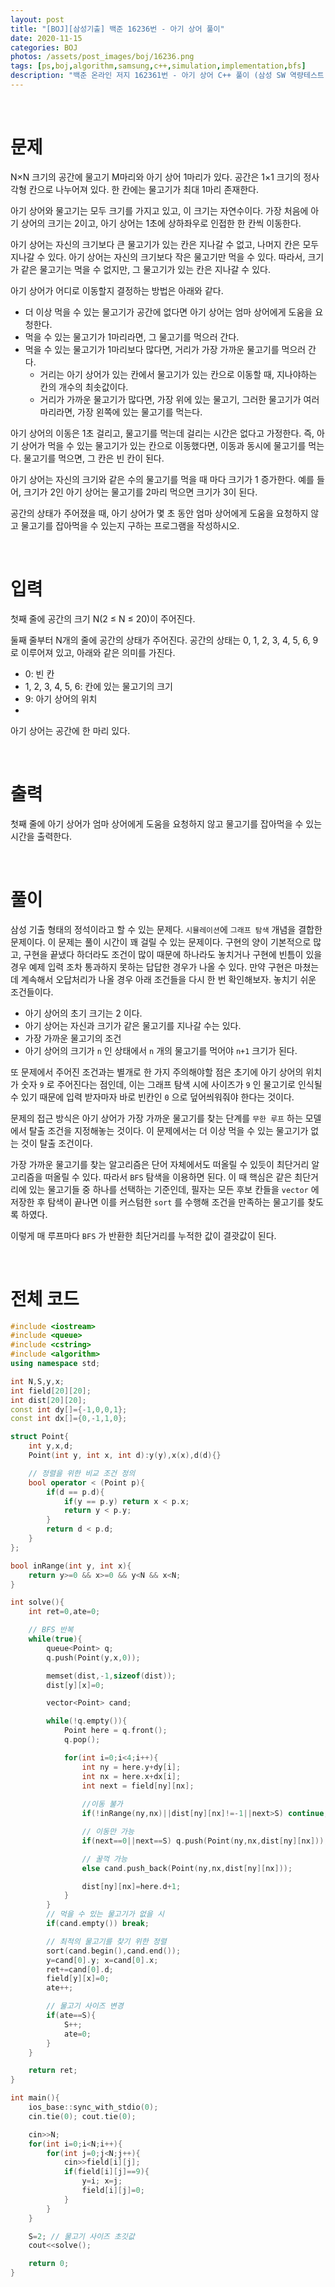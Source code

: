 ```yaml
---
layout: post
title: "[BOJ][삼성기출] 백준 16236번 - 아기 상어 풀이"
date: 2020-11-15
categories: BOJ
photos: /assets/post_images/boj/16236.png
tags: [ps,boj,algorithm,samsung,c++,simulation,implementation,bfs]
description: "백준 온라인 저지 162361번 - 아기 상어 C++ 풀이 (삼성 SW 역량테스트 기출)"
---
```


<br>

# 문제

N×N 크기의 공간에 물고기 M마리와 아기 상어 1마리가 있다. 공간은 1×1 크기의 정사각형 칸으로 나누어져 있다. 한 칸에는 물고기가 최대 1마리 존재한다.

아기 상어와 물고기는 모두 크기를 가지고 있고, 이 크기는 자연수이다. 가장 처음에 아기 상어의 크기는 2이고, 아기 상어는 1초에 상하좌우로 인접한 한 칸씩 이동한다.

아기 상어는 자신의 크기보다 큰 물고기가 있는 칸은 지나갈 수 없고, 나머지 칸은 모두 지나갈 수 있다. 아기 상어는 자신의 크기보다 작은 물고기만 먹을 수 있다. 따라서, 크기가 같은 물고기는 먹을 수 없지만, 그 물고기가 있는 칸은 지나갈 수 있다.

아기 상어가 어디로 이동할지 결정하는 방법은 아래와 같다.

- 더 이상 먹을 수 있는 물고기가 공간에 없다면 아기 상어는 엄마 상어에게 도움을 요청한다.
- 먹을 수 있는 물고기가 1마리라면, 그 물고기를 먹으러 간다.
- 먹을 수 있는 물고기가 1마리보다 많다면, 거리가 가장 가까운 물고기를 먹으러 간다.
  - 거리는 아기 상어가 있는 칸에서 물고기가 있는 칸으로 이동할 때, 지나야하는 칸의 개수의 최솟값이다.
  - 거리가 가까운 물고기가 많다면, 가장 위에 있는 물고기, 그러한 물고기가 여러마리라면, 가장 왼쪽에 있는 물고기를 먹는다.

아기 상어의 이동은 1초 걸리고, 물고기를 먹는데 걸리는 시간은 없다고 가정한다. 즉, 아기 상어가 먹을 수 있는 물고기가 있는 칸으로 이동했다면, 이동과 동시에 물고기를 먹는다. 물고기를 먹으면, 그 칸은 빈 칸이 된다.

아기 상어는 자신의 크기와 같은 수의 물고기를 먹을 때 마다 크기가 1 증가한다. 예를 들어, 크기가 2인 아기 상어는 물고기를 2마리 먹으면 크기가 3이 된다.

공간의 상태가 주어졌을 때, 아기 상어가 몇 초 동안 엄마 상어에게 도움을 요청하지 않고 물고기를 잡아먹을 수 있는지 구하는 프로그램을 작성하시오.

<br>

# 입력

첫째 줄에 공간의 크기 N(2 ≤ N ≤ 20)이 주어진다.

둘째 줄부터 N개의 줄에 공간의 상태가 주어진다. 공간의 상태는 0, 1, 2, 3, 4, 5, 6, 9로 이루어져 있고, 아래와 같은 의미를 가진다.

- 0: 빈 칸
- 1, 2, 3, 4, 5, 6: 칸에 있는 물고기의 크기
- 9: 아기 상어의 위치
- 
아기 상어는 공간에 한 마리 있다.

<br>

# 출력

첫째 줄에 아기 상어가 엄마 상어에게 도움을 요청하지 않고 물고기를 잡아먹을 수 있는 시간을 출력한다.

<br>

# 풀이

삼성 기출 형태의 정석이라고 할 수 있는 문제다. `시뮬레이션`에 `그래프 탐색` 개념을 결합한 문제이다. 이 문제는 풀이 시간이 꽤 걸릴 수 있는 문제이다. 구현의 양이 기본적으로 많고, 구현을 끝냈다 하더라도 조건이 많이 때문에 하나라도 놓치거나 구현에 빈틈이 있을 경우 예제 입력 조차 통과하지 못하는 답답한 경우가 나올 수 있다. 만약 구현은 마쳤는데 계속해서 오답처리가 나올 경우 아래 조건들을 다시 한 번 확인해보자. 놓치기 쉬운 조건들이다.

- 아기 상어의 초기 크기는 2 이다.
- 아기 상어는 자신과 크기가 같은 물고기를 지나갈 수는 있다.
- 가장 가까운 물고기의 조건
- 아기 상어의 크기가 `n` 인 상태에서 `n` 개의 물고기를 먹어야 `n+1` 크기가 된다.

또 문제에서 주어진 조건과는 별개로 한 가지 주의해야할 점은 초기에 아기 상어의 위치가 숫자 `9` 로 주어진다는 점인데, 이는 그래프 탐색 시에 사이즈가 `9` 인 물고기로 인식될 수 있기 때문에 입력 받자마자 바로 빈칸인 `0` 으로 덮어씌워줘야 한다는 것이다.

문제의 접근 방식은 아기 상어가 가장 가까운 물고기를 찾는 단계를 `무한 루프` 하는 모델에서 탈출 조건을 지정해놓는 것이다. 이 문제에서는 더 이상 먹을 수 있는 물고기가 없는 것이 탈출 조건이다.

가장 가까운 물고기를 찾는 알고리즘은 단어 자체에서도 떠올릴 수 있듯이 최단거리 알고리즘을 떠올릴 수 있다. 따라서 `BFS` 탐색을 이용하면 된다. 이 때 핵심은 같은 최단거리에 있는 물고기들 중 하나를 선택하는 기준인데, 필자는 모든 후보 칸들을 `vector` 에 저장한 후 탐색이 끝나면 이를 커스텀한 `sort` 를 수행해 조건을 만족하는 물고기를 찾도록 하였다.

이렇게 매 루프마다 `BFS` 가 반환한 최단거리를 누적한 값이 결괏값이 된다.

<br>

# 전체 코드

```c++
#include <iostream>
#include <queue>
#include <cstring>
#include <algorithm>
using namespace std;

int N,S,y,x;
int field[20][20];
int dist[20][20];
const int dy[]={-1,0,0,1};
const int dx[]={0,-1,1,0};

struct Point{
	int y,x,d;
	Point(int y, int x, int d):y(y),x(x),d(d){}

    // 정렬을 위한 비교 조건 정의
	bool operator < (Point p){
		if(d == p.d){
			if(y == p.y) return x < p.x;
			return y < p.y;
		}
		return d < p.d;
	}
};

bool inRange(int y, int x){
	return y>=0 && x>=0 && y<N && x<N;
}

int solve(){
	int ret=0,ate=0;

    // BFS 반복
	while(true){
		queue<Point> q;
		q.push(Point(y,x,0));

		memset(dist,-1,sizeof(dist));
		dist[y][x]=0;

		vector<Point> cand;

		while(!q.empty()){
			Point here = q.front();
			q.pop();

			for(int i=0;i<4;i++){
				int ny = here.y+dy[i];
				int nx = here.x+dx[i];
				int next = field[ny][nx];
                
                //이동 불가
                if(!inRange(ny,nx)||dist[ny][nx]!=-1||next>S) continue;

                // 이동만 가능
                if(next==0||next==S) q.push(Point(ny,nx,dist[ny][nx]));

                // 꿀꺽 가능
                else cand.push_back(Point(ny,nx,dist[ny][nx]));

                dist[ny][nx]=here.d+1;
			}
		}
        // 먹을 수 있는 물고기가 없을 시
		if(cand.empty()) break;

        // 최적의 물고기를 찾기 위한 정렬
		sort(cand.begin(),cand.end());
		y=cand[0].y; x=cand[0].x;
		ret+=cand[0].d;
		field[y][x]=0;
		ate++;

        // 물고기 사이즈 변경
		if(ate==S){
			S++;
			ate=0;
		}
	}

	return ret;
}

int main(){
	ios_base::sync_with_stdio(0);
	cin.tie(0); cout.tie(0);

	cin>>N;
	for(int i=0;i<N;i++){
		for(int j=0;j<N;j++){
			cin>>field[i][j];
			if(field[i][j]==9){
				y=i; x=j;
				field[i][j]=0;
			}
		}
	}

	S=2; // 물고기 사이즈 초깃값
	cout<<solve();

	return 0;
}
```